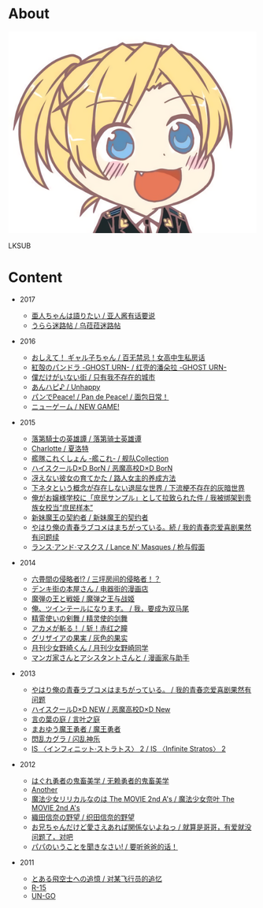 # About

![face](face.png)

LKSUB

# Content

- 2017
    - [亜人ちゃんは語りたい / 亚人酱有话要说 ](demichan)
    - [うらら迷路帖 / 乌菈菈迷路帖](urara)

- 2016
    - [おしえて！ ギャル子ちゃん / 百无禁忌！女高中生私房话](jk)
    - [紅殻のパンドラ -GHOST URN- / 红壳的潘朵拉 -GHOST URN-](pandora)
    - [僕だけがいない街 / 只有我不存在的城市](bokumachi)
    - [あんハピ♪ / Unhappy](unhappy)
    - [パンでPeace! / Pan de Peace! / 面包日常！](pan)
    - [ニューゲーム / NEW GAME!](new_game)
- 2015
    - [落第騎士の英雄譚 / 落第骑士英雄谭](rakudai)
    - [Charlotte / 夏洛特](charlotte)
    - [艦隊これくしょん -艦これ- / 舰队Collection](kancolle)
    - [ハイスクールD×D BorN / 恶魔高校D×D BorN](hsdxd_born)
    - [冴えない彼女の育てかた / 路人女主的养成方法](saenai)
    - [下ネタという概念が存在しない退屈な世界 / 下流梗不存在的灰暗世界](shimoseka)
    - [俺がお嬢様学校に「庶民サンプル」として拉致られた件 / 我被绑架到贵族女校当“庶民样本”](shomin)
    - [新妹魔王の契約者 / 新妹魔王的契约者](shinmai)
    - [やはり俺の青春ラブコメはまちがっている。続 / 我的青春恋爱喜剧果然有问题续](oregairu2)
    - [ランス·アンド·マスクス / Lance N' Masques / 枪与假面](lance)

- 2014
    - [六畳間の侵略者!? / 三坪房间的侵略者！？](rokujouma)
    - [デンキ街の本屋さん / 电器街的漫画店](denkigai)
    - [魔弾の王と戦姫 / 魔弹之王与战姬](madan)
    - [俺、ツインテールになります。 / 我，要成为双马尾](ore_twi)
    - [精霊使いの剣舞 / 精灵使的剑舞](seireitsukai)
    - [アカメが斬る！ / 斩！赤红之瞳](akame)
    - [グリザイアの果実 / 灰色的果实](grisaia)
    - [月刊少女野崎くん / 月刊少女野崎同学](gekkan)
    - [マンガ家さんとアシスタントさんと / 漫画家与助手](mangakasan)

- 2013
    - [やはり俺の青春ラブコメはまちがっている。 / 我的青春恋爱喜剧果然有问题](oregairu)
    - [ハイスクールD×D NEW / 恶魔高校D×D New](hsdxd_new)
    - [言の葉の庭 / 言叶之庭](kotonoha)
    - [まおゆう魔王勇者 / 魔王勇者](maoyuu)
    - [閃乱カグラ / 闪乱神乐](senran)
    - [IS 〈インフィニット·ストラトス〉 2 / IS 〈Infinite Stratos〉 2](is2)

- 2012
    - [はぐれ勇者の鬼畜美学 / 无赖勇者的鬼畜美学](hagure)
    - [Another](another)
    - [魔法少女リリカルなのは The MOVIE 2nd A's / 魔法少女奈叶 The MOVIE 2nd A's](nanoha_movie_2nd_as)
    - [織田信奈の野望 / 织田信奈的野望](oda_nobuna)
    - [お兄ちゃんだけど愛さえあれば関係ないよねっ / 就算是哥哥，有爱就没问题了，对吧](oniichan_ai)
    - [パパのいうことを聞きなさい! / 要听爸爸的话！](papakiki)

- 2011
    - [とある飛空士への追憶 / 对某飞行员的追忆](hikuushi)
    - [R-15](r15)
    - [UN-GO](ungo)
